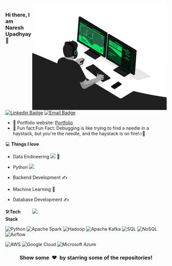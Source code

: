 <img align="right" src="https://github.com/naresy/naresy/blob/master/developer.gif" alt="Coder GIF" width="420" height="330">



### Hi there, I am Naresh Upadhyay👋
[![Linkedin Badge](https://img.shields.io/badge/-naresy-blue?style=flat-square&logo=Linkedin&logoColor=white&link=https://www.linkedin.com/in/naresy/)](https://www.linkedin.com/in/naresy/)
[![Email Badge](https://img.shields.io/badge/-info.naresh74%40gmail.com-c14438?style=flat-square&logo=Gmail&logoColor=white&link=mailto:info.naresh74@gmail.com)](mailto:info.naresh74@gmail.com)


- 🎯 Portfolio website: [Portfolio](https://nareshupadhyay.com.np/)
- 🎉 Fun fact:Fun Fact: Debugging is like trying to find a needle in a haystack, but you're the needle, and the haystack is on fire!🔥🧵

💻 **Things I love**
- Data  Endineering <img src="https://www.google.com/search?sca_esv=b99a51cc48654f1f&sca_upv=1&sxsrf=ADLYWIIbYotp-3VbQqd8DRS-u1nHf-hcsg:1715640979584&q=data+engineering+gif+image&uds=ADvngMgnLtab67BCK1yYO0azqoQLkYHOJXBq-Mihu3Gnra2vcLnT4oVZdZQp9SlDMO028pC_0o10Ghdikf5rLOKrvgDvn_2qLqDeAnkkoU-UICIVECAaaGMEb4lHv9S6ra6vQn212LsifvFTJlntuZtLPfedKrbrGUEkJEIxin2nb9MFvy1VTB8DbMRoLYOv3TOAano-pCttFR3x77zCkZAnlKi3skurUPbabgyqri4rt0JRl1tKZzG5MKSVoNDwCvKyRkSfiUdV5Dn1_CwOfnB4qcYcr5dsq_bCk1B97CM-ZqI5A1I5YObAVdXOla9vPiGIu5_JK68ZT1XNjF-clnKQsQMF1zv1qg&udm=2&prmd=ivnbmtz&sa=X&ved=2ahUKEwirvZnZ3IuGAxXdIUQIHZmwBsUQtKgLegQIERAB&biw=1440&bih=710&dpr=2#vhid=b3t-ksp9JlX8wM&vssid=mosaic" width="40"> 😬
- Python <img src="https://media.giphy.com/media/WUlplcMpOCEmTGBtBW/giphy.gif" width="30"> 
- Backend Development ✍️
- Machine Learning 🧐
- Database Development ✍️


    <a href="https://github.com/anuraghazra/github-readme-stats" title="Go to Source">
      <img align="right" width=420 height="auto" src="https://github-readme-stats.vercel.app/api?username=naresy&show_icons=true&theme=dark&border_color=61dafb&hide_border=true&include_all_commits=true" />
    </a>
    
🛠**Tech Stack**

![Python](https://img.shields.io/badge/-Python-000000?style=flat&logo=python)
![Apache Spark](https://img.shields.io/badge/-Apache%20Spark-000000?style=flat&logo=apache-spark)
![Hadoop](https://img.shields.io/badge/-Hadoop-000000?style=flat&logo=hadoop)
![Apache Kafka](https://img.shields.io/badge/-Apache%20Kafka-000000?style=flat&logo=apache-kafka)
![SQL](https://img.shields.io/badge/-SQL-000000?style=flat&logo=sql)
![NoSQL](https://img.shields.io/badge/-NoSQL-000000?style=flat&logo=nosql)
![Airflow](https://img.shields.io/badge/-Airflow-000000?style=flat&logo=apache-airflow)

![AWS](https://img.shields.io/badge/AWS-000000?style=flat-square&logo=amazon-aws)
![Google Cloud](https://img.shields.io/badge/Google%20Cloud-000000?style=flat-square&logo=google-cloud)
![Microsoft Azure](https://img.shields.io/badge/Microsoft%20Azure-000000?style=flat-square&logo=microsoft-azure)

<div align="center">
    <h3 align="center">Show some &nbsp;❤️&nbsp; by starring some of the repositories!</h3>
</div>


